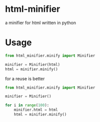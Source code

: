 # html-minifier
a minifier for html written in python

# Usage

```python
from html_minifier.minify import Minifier

minifier = Minifier(html)
html = minifier.minify()
```

for a reuse is better 

```python
from html_minifier.minify import Minifier

minifier = Minifier()

for i in range(100):
    minifier.html = html
    html = minifier.minify()

```

